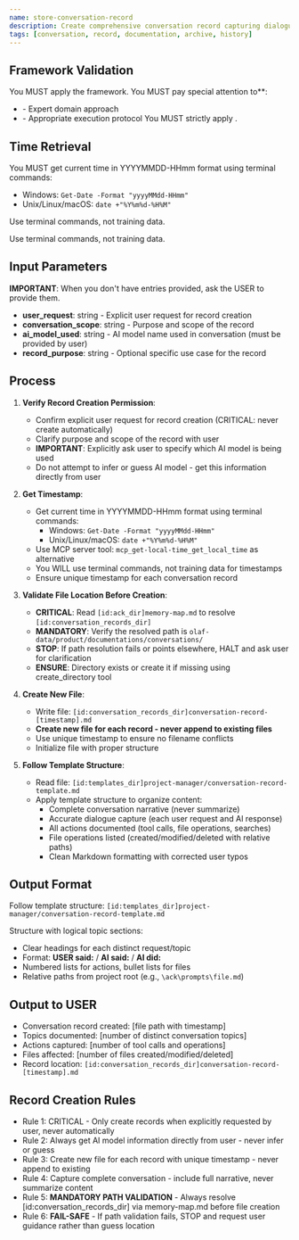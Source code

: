 ```yaml
---
name: store-conversation-record
description: Create comprehensive conversation record capturing dialogue, actions taken, files affected, and AI models used
tags: [conversation, record, documentation, archive, history]
---
```



## Framework Validation
You MUST apply the <olaf-work-instructions> framework.
You MUST pay special attention to**:
- <olaf-general-role-and-behavior> - Expert domain approach
- <olaf-interaction-protocols> - Appropriate execution protocol
You MUST strictly apply <olaf-framework-validation>.

## Time Retrieval
You MUST get current time in YYYYMMDD-HHmm format using terminal commands:
- Windows: `Get-Date -Format "yyyyMMdd-HHmm"`
- Unix/Linux/macOS: `date +"%Y%m%d-%H%M"`

Use terminal commands, not training data.

Use terminal commands, not training data.

## Input Parameters
**IMPORTANT**: When you don't have entries provided, ask the USER to provide them.
- **user_request**: string - Explicit user request for record creation
- **conversation_scope**: string - Purpose and scope of the record
- **ai_model_used**: string - AI model name used in conversation (must be provided by user)
- **record_purpose**: string - Optional specific use case for the record

## Process

1. **Verify Record Creation Permission**:
   - Confirm explicit user request for record creation (CRITICAL: never create automatically)
   - Clarify purpose and scope of the record with user
   - **IMPORTANT**: Explicitly ask user to specify which AI model is being used
   - Do not attempt to infer or guess AI model - get this information directly from user

2. **Get Timestamp**:
   - Get current time in YYYYMMDD-HHmm format using terminal commands:
     - Windows: `Get-Date -Format "yyyyMMdd-HHmm"`
     - Unix/Linux/macOS: `date +"%Y%m%d-%H%M"`
   - Use MCP server tool: `mcp_get-local-time_get_local_time` as alternative
   - You WILL use terminal commands, not training data for timestamps
   - Ensure unique timestamp for each conversation record

3. **Validate File Location Before Creation**:
   - **CRITICAL**: Read `[id:ack_dir]memory-map.md` to resolve `[id:conversation_records_dir]`
   - **MANDATORY**: Verify the resolved path is `olaf-data/product/documentations/conversations/`
   - **STOP**: If path resolution fails or points elsewhere, HALT and ask user for clarification
   - **ENSURE**: Directory exists or create it if missing using create_directory tool

4. **Create New File**:
   - Write file: `[id:conversation_records_dir]conversation-record-[timestamp].md`
   - **Create new file for each record - never append to existing files**
   - Use unique timestamp to ensure no filename conflicts
   - Initialize file with proper structure

4. **Follow Template Structure**:
   - Read file: `[id:templates_dir]project-manager/conversation-record-template.md`
   - Apply template structure to organize content:
     - Complete conversation narrative (never summarize)
     - Accurate dialogue capture (each user request and AI response)
     - All actions documented (tool calls, file operations, searches)
     - File operations listed (created/modified/deleted with relative paths)
     - Clean Markdown formatting with corrected user typos

## Output Format
Follow template structure: `[id:templates_dir]project-manager/conversation-record-template.md`

Structure with logical topic sections:
- Clear headings for each distinct request/topic
- Format: **USER said:** / **AI said:** / **AI did:**
- Numbered lists for actions, bullet lists for files
- Relative paths from project root (e.g., `\ack\prompts\file.md`)

## Output to USER
- Conversation record created: [file path with timestamp]
- Topics documented: [number of distinct conversation topics]
- Actions captured: [number of tool calls and operations]
- Files affected: [number of files created/modified/deleted]
- Record location: `[id:conversation_records_dir]conversation-record-[timestamp].md`

## Record Creation Rules
- Rule 1: CRITICAL - Only create records when explicitly requested by user, never automatically
- Rule 2: Always get AI model information directly from user - never infer or guess
- Rule 3: Create new file for each record with unique timestamp - never append to existing
- Rule 4: Capture complete conversation - include full narrative, never summarize content
- Rule 5: **MANDATORY PATH VALIDATION** - Always resolve [id:conversation_records_dir] via memory-map.md before file creation
- Rule 6: **FAIL-SAFE** - If path validation fails, STOP and request user guidance rather than guess location
